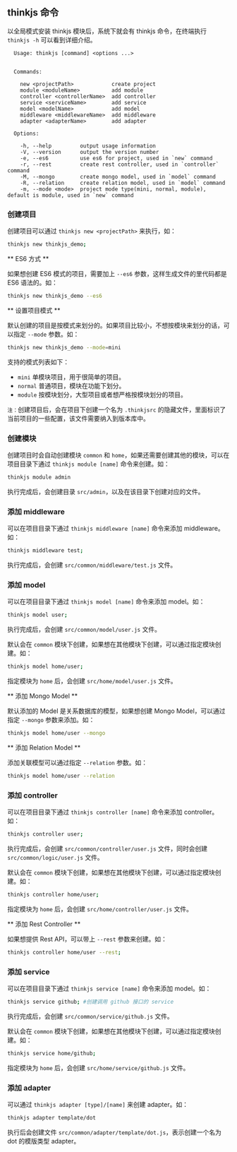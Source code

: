 ## thinkjs 命令

以全局模式安装 thinkjs 模块后，系统下就会有 thinkjs 命令，在终端执行 `thinkjs -h` 可以看到详细介绍。

```text
  Usage: thinkjs [command] <options ...>


  Commands:

    new <projectPath>            create project
    module <moduleName>          add module
    controller <controllerName>  add controller
    service <serviceName>        add service
    model <modelName>            add model
    middleware <middlewareName>  add middleware
    adapter <adapterName>        add adapter

  Options:

    -h, --help         output usage information
    -V, --version      output the version number
    -e, --es6          use es6 for project, used in `new` command
    -r, --rest         create rest controller, used in `controller` command
    -M, --mongo        create mongo model, used in `model` command
    -R, --relation     create relation model, used in `model` command
    -m, --mode <mode>  project mode type(mini, normal, module), default is module, used in `new` command
```

### 创建项目

创建项目可以通过 `thinkjs new <projectPath>` 来执行，如：

```sh
thinkjs new thinkjs_demo;
```

** ES6 方式 **

如果想创建 ES6 模式的项目，需要加上 `--es6` 参数，这样生成文件的里代码都是 ES6 语法的。如：

```sh
thinkjs new thinkjs_demo --es6
```

** 设置项目模式 **

默认创建的项目是按模式来划分的。如果项目比较小，不想按模块来划分的话，可以指定 `--mode` 参数。如：

```sh
thinkjs new thinkjs_demo --mode=mini
```

支持的模式列表如下：

* `mini`  单模块项目，用于很简单的项目。
* `normal` 普通项目，模块在功能下划分。
* `module` 按模块划分，大型项目或者想严格按模块划分的项目。

`注：`创建项目后，会在项目下创建一个名为 `.thinkjsrc` 的隐藏文件，里面标识了当前项目的一些配置，该文件需要纳入到版本库中。

### 创建模块

创建项目时会自动创建模块 `common` 和 `home`，如果还需要创建其他的模块，可以在项目目录下通过 `thinkjs module [name]` 命令来创建。如：

```sh
thinkjs module admin
```

执行完成后，会创建目录 `src/admin`，以及在该目录下创建对应的文件。

### 添加 middleware

可以在项目目录下通过 `thinkjs middleware [name]` 命令来添加 middleware。如：

```sh
thinkjs middleware test;
```

执行完成后，会创建 `src/common/middleware/test.js` 文件。

### 添加 model

可以在项目目录下通过 `thinkjs model [name]` 命令来添加 model。如：

```sh
thinkjs model user;
```

执行完成后，会创建 `src/common/model/user.js` 文件。

默认会在 `common` 模块下创建，如果想在其他模块下创建，可以通过指定模块创建。如：

```sh
thinkjs model home/user;
```

指定模块为 `home` 后，会创建 `src/home/model/user.js` 文件。

** 添加 Mongo Model **

默认添加的 Model 是关系数据库的模型，如果想创建 Mongo Model，可以通过指定 `--mongo` 参数来添加。如：

```sh
thinkjs model home/user --mongo
```

** 添加 Relation Model **

添加关联模型可以通过指定 `--relation` 参数。如：

```sh
thinkjs model home/user --relation
```

### 添加 controller

可以在项目目录下通过 `thinkjs controller [name]` 命令来添加 controller。如：

```sh
thinkjs controller user;
```

执行完成后，会创建 `src/common/controller/user.js` 文件，同时会创建 `src/common/logic/user.js` 文件。

默认会在 `common` 模块下创建，如果想在其他模块下创建，可以通过指定模块创建。如：

```sh
thinkjs controller home/user;
```

指定模块为 `home` 后，会创建 `src/home/controller/user.js` 文件。

** 添加 Rest Controller **

如果想提供 Rest API，可以带上 `--rest` 参数来创建。如：

```sh
thinkjs controller home/user --rest;
```


### 添加 service

可以在项目目录下通过 `thinkjs service [name]` 命令来添加 model。如：

```sh
thinkjs service github; #创建调用 github 接口的 service
```

执行完成后，会创建 `src/common/service/github.js` 文件。

默认会在 `common` 模块下创建，如果想在其他模块下创建，可以通过指定模块创建。如：

```sh
thinkjs service home/github;
```

指定模块为 `home` 后，会创建 `src/home/service/github.js` 文件。


### 添加 adapter

可以通过 `thinkjs adapter [type]/[name]` 来创建 adapter。如：

```sh
thinkjs adapter template/dot
```

执行后会创建文件 `src/common/adapter/template/dot.js`，表示创建一个名为 dot 的模版类型 adapter。